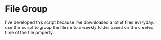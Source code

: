 # File Group

I've developed this script because I've downloaded a lot of files everyday. I use this script to group the files into a weekly folder based on the created time of the file property.
